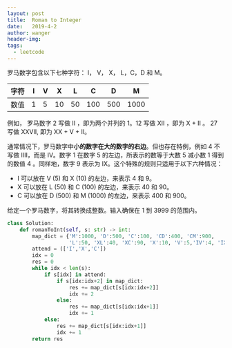 ```yaml
---
layout: post
title:  Roman to Integer
date:   2019-4-2
author: wanger
header-img: 
tags: 
  - leetcode
---
```


罗马数字包含以下七种字符： I， V， X， L，C，D 和 M。


字符|I | V|X |L|C|D|M
----|--|--|--|--|--|--|--
数值|1 | 5 |10|50|100|500|1000

例如， 罗马数字 2 写做 II ，即为两个并列的 1。12 写做 XII ，即为 X + II 。 27 写做  XXVII, 即为 XX + V + II。

通常情况下，罗马数字中**小的数字在大的数字的右边**。但也存在特例，例如 4 不写做 IIII，而是 IV。数字 1 在数字 5 的左边，所表示的数等于大数 5 减小数 1 得到的数值 4 。同样地，数字 9 表示为 IX。这个特殊的规则只适用于以下六种情况：

- I 可以放在 V (5) 和 X (10) 的左边，来表示 4 和 9。
- X 可以放在 L (50) 和 C (100) 的左边，来表示 40 和 90。 
- C 可以放在 D (500) 和 M (1000) 的左边，来表示 400 和 900。

给定一个罗马数字，将其转换成整数。输入确保在 1 到 3999 的范围内。

```python
class Solution:
    def romanToInt(self, s: str) -> int:
        map_dict = {'M':1000, 'D':500, 'C':100, 'CD':400, 'CM':900,
                    'L':50, 'XL':40, 'XC':90, 'X':10, 'V':5,'IV':4, 'IX':9,'I':1}
        attend = (['I','X','C'])
        idx = 0
        res = 0
        while idx < len(s):
            if s[idx] in attend:
                if s[idx:idx+2] in map_dict:
                    res += map_dict[s[idx:idx+2]]
                    idx += 2
                else:
                    res += map_dict[s[idx:idx+1]]
                    idx += 1
            else:
                res += map_dict[s[idx:idx+1]]
                idx += 1
        return res
```